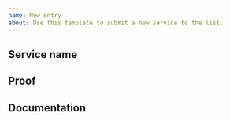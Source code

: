 ```yaml
---
name: New entry
about: Use this template to submit a new service to the list.
---
```


## Service name

## Proof

## Documentation
